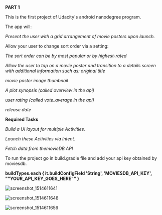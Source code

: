 
**PART 1**

This is the first project of Udacity's android nanodegree program. 

The  app will:

*Present the user with a grid arrangement of movie posters upon launch.*

Allow your user to change sort order via a setting:

*The sort order can be by most popular or by highest-rated*

*Allow the user to tap on a movie poster and transition to a details screen with additional information such as:
original title*

*movie poster image thumbnail*

*A plot synopsis (called overview in the api)*

*user rating (called vote_average in the api)*

*release date*

**Required Tasks**

*Build a UI layout for multiple Activities.*

*Launch these Activities via Intent.*

*Fetch data from themovieDB API*

To run the project go in build.gradle file and add your api key obtained by moviesdb.

**buildTypes.each {
        it.buildConfigField 'String', 'MOVIESDB_API_KEY', "\"YOUR_API_KEY_GOES_HERE\""
    }**

![screenshot_1514611641](https://user-images.githubusercontent.com/7755518/34451579-f3aa9c5c-ed32-11e7-9d9c-1138ac04da70.png)

![screenshot_1514611648](https://user-images.githubusercontent.com/7755518/34451580-f6073a78-ed32-11e7-955b-30a36b398b73.png)

![screenshot_1514611656](https://user-images.githubusercontent.com/7755518/34451581-f815972e-ed32-11e7-8e2d-f43a3acc60fb.png)
